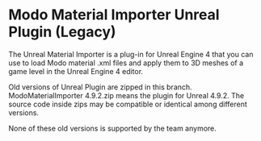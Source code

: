 # Modo Material Importer Unreal Plugin (Legacy)
The Unreal Material Importer is a plug-in for Unreal Engine 4 that you can use to load Modo material .xml files and apply them to 3D meshes of a game level in the Unreal Engine 4 editor.

Old versions of Unreal Plugin are zipped in this branch. ModoMaterialImporter 4.9.2.zip means the plugin for Unreal 4.9.2. The source code inside zips may be compatible or identical among different versions.

None of these old versions is supported by the team anymore.